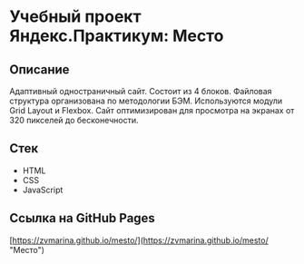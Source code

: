 # Учебный проект Яндекс.Практикум: Место

## Описание

Адаптивный одностраничный сайт. Состоит из 4 блоков. Файловая структура организована по методологии БЭМ. Используются модули Grid Layout и Flexbox. Сайт оптимизирован для просмотра на экранах от 320 пикселей до бесконечности.

## Стек

* HTML
* CSS
* JavaScript

## Ссылка на GitHub Pages

[https://zvmarina.github.io/mesto/](https://zvmarina.github.io/mesto/ "Место")

